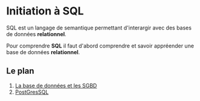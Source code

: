 # Initiation à SQL

SQL est un langage de semantique permettant d'interargir avec des bases de données **relationnel**.

Pour comprendre **SQL** il faut d'abord comprendre et savoir appréender une base de données **relationnel**.

## Le plan

1. [La base de données et les SGBD](./assets/cours/bdd-sgbd.md)
2. [PostGresSQL](./assets/cours/postgres.md)
